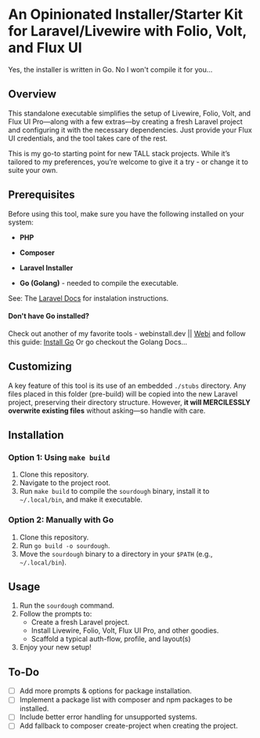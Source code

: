 # An Opinionated Installer/Starter Kit for Laravel/Livewire with Folio, Volt, and Flux UI

Yes, the installer is written in Go. No I won't compile it for you...

## Overview

This standalone executable simplifies the setup of Livewire, Folio, Volt, and Flux UI Pro—along with a few extras—by creating a fresh Laravel project and configuring it with the necessary dependencies. Just provide your Flux UI credentials, and the tool takes care of the rest.

This is my go-to starting point for new TALL stack projects. While it’s tailored to my preferences, you’re welcome to give it a try - or change it to suite your own.

## Prerequisites

Before using this tool, make sure you have the following installed on your system:

- **PHP**
- **Composer**
- **Laravel Installer**

- **Go (Golang)** - needed to compile the executable.

See: The [Laravel Docs](https://laravel.com/docs/11.x/installation) for instalation instructions.

#### Don't have Go installed?

Check out another of my favorite tools - webinstall.dev || [Webi](https://webinstall.dev/) and follow this guide: [Install Go](https://webinstall.dev/golang/)
Or go checkout the Golang Docs...

## Customizing

A key feature of this tool is its use of an embedded `./stubs` directory. Any files placed in this folder (pre-build) will be copied into the new Laravel project, preserving their directory structure. However, **it will MERCILESSLY overwrite existing files** without asking—so handle with care.

## Installation

### Option 1: Using `make build`

1. Clone this repository.
2. Navigate to the project root.
3. Run `make build` to compile the `sourdough` binary, install it to `~/.local/bin`, and make it executable.

### Option 2: Manually with Go

1. Clone this repository.
2. Run `go build -o sourdough`.
3. Move the `sourdough` binary to a directory in your `$PATH` (e.g., `~/.local/bin`).

## Usage

1. Run the `sourdough` command.
2. Follow the prompts to:
   - Create a fresh Laravel project.
   - Install Livewire, Folio, Volt, Flux UI Pro, and other goodies.
   - Scaffold a typical auth-flow, profile, and layout(s)
3. Enjoy your new setup!

## To-Do

- [ ] Add more prompts & options for package installation.
- [ ] Implement a package list with composer and npm packages to be installed.
- [ ] Include better error handling for unsupported systems.
- [ ] Add fallback to composer create-project when creating the project.
